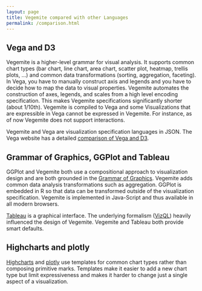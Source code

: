 ```yaml
---
layout: page
title: Vegemite compared with other Languages
permalink: /comparison.html
---
```


## Vega and D3

Vegemite is a higher-level grammar for visual analysis. It supports common chart types (bar chart, line chart, area chart, scatter plot, heatmap, trellis plots, ...) and common data transformations (sorting, aggregation, faceting). In Vega, you have to manually construct axis and legends and you have to decide how to map the data to visual properties. Vegemite automates the construction of axes, legends, and scales from a high level encoding specification. This makes Vegemite specifications significantly shorter (about 1/10th). Vegemite is compiled to Vega and some Visualizations that are expressible in Vega cannot be expressed in Vegemite. For instance, as of now Vegemite does not support interactions.

Vegemite and Vega are visualization specification languages in JSON. The Vega website has a detailed [comparison of Vega and D3](https://vega.github.io/vega/about/vega-and-d3/).


## Grammar of Graphics, GGPlot and Tableau

GGPlot and Vegemite both use a compositional approach to visualization design and are both grounded in the [Grammar of Graphics](http://www.amazon.com/The-Grammar-Graphics-Statistics-Computing/dp/0387245448). Vegemite adds common data analysis transformations such as aggregation. GGPlot is embedded in R so that data can be transformed outside of the visualization specification. Vegemite is implemented in Java-Script and thus available in all modern browsers.

[Tableau](https://www.tableau.com/) is a graphical interface. The underlying formalism ([VizQL](https://www.tableau.com/products/technology)) heavily influenced the design of Vegemite. Vegemite and Tableau both provide smart defaults.


## Highcharts and plotly

[Highcharts](http://www.highcharts.com/) and [plotly](https://plot.ly/) use templates for common chart types rather than composing primitive marks. Templates make it easier to add a new chart type but limit expressiveness and makes it harder to change just a single aspect of a visualization.
